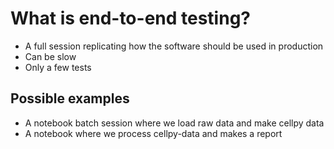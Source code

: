 # What is end-to-end testing?

- A full session replicating how the software should be used in production
- Can be slow
- Only a few tests

## Possible examples

- A notebook batch session where we load raw data and make cellpy data
- A notebook where we process cellpy-data and makes a report

